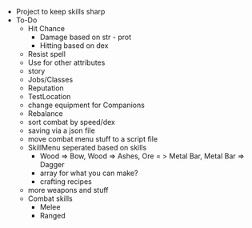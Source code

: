 * Project to keep skills sharp
* To-Do
    * Hit Chance
        * Damage based on str - prot
        * Hitting based on dex
    * Resist spell
    * Use for other attributes
    * story
    * Jobs/Classes
    * Reputation
    * TestLocation
    * change equipment for Companions
    * Rebalance
    * sort combat by speed/dex
    * saving via a json file
    * move combat menu stuff to a script file
    * SkillMenu seperated based on skills
        * Wood => Bow, Wood => Ashes, Ore = > Metal Bar, Metal Bar => Dagger
        * array for what you can make?
        * crafting recipes
    * more weapons and stuff
    * Combat skills
        * Melee
        * Ranged